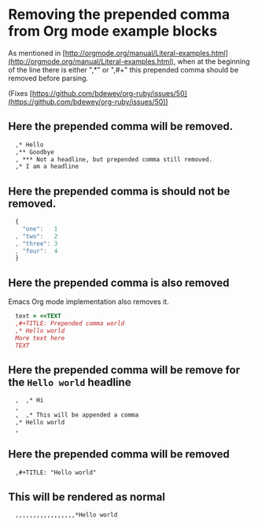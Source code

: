 # Removing the prepended comma from Org mode example blocks

As mentioned in [http://orgmode.org/manual/Literal-examples.html](http://orgmode.org/manual/Literal-examples.html),
when at the beginning of the line there is either ",*" or ",#+"
this prepended comma should be removed before parsing.

(Fixes [https://github.com/bdewey/org-ruby/issues/50](https://github.com/bdewey/org-ruby/issues/50))

## Here the prepended comma will be removed.

```org
  ,* Hello
  ,** Goodbye
  , *** Not a headline, but prepended comma still removed.
  ,* I am a headline
```

## Here the prepended comma is should not be removed.

```js
  {
    "one":   1
  , "two":   2
  , "three": 3
  , "four":  4
  }
```

## Here the prepended comma is also removed
Emacs Org mode implementation also removes it.

```ruby
  text = <<TEXT
  ,#+TITLE: Prepended comma world
  ,* Hello world
  More text here
  TEXT
```

## Here the prepended comma will be remove for the `Hello world` headline

```org
  ,  ,* Hi
  ,  
  ,  ,* This will be appended a comma
  ,* Hello world  
  ,  
```

## Here the prepended comma will be removed

```org
  ,#+TITLE: "Hello world"
```

## This will be rendered as normal

```org
  ,,,,,,,,,,,,,,,,,*Hello world
```
